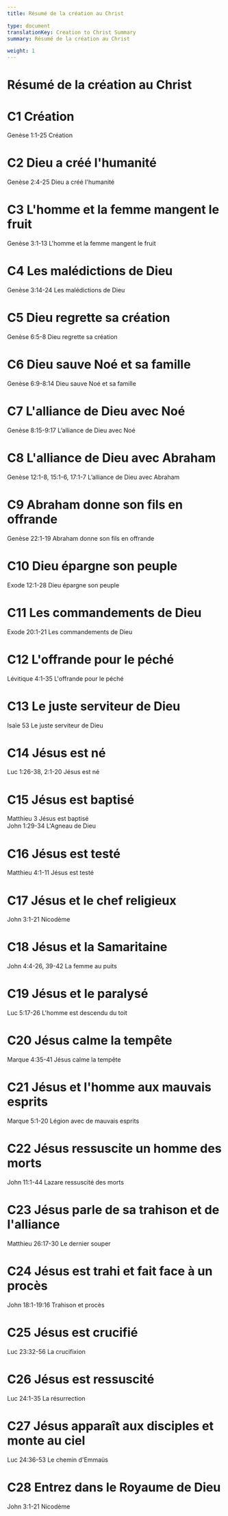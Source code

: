 ```yaml
---
title: Résumé de la création au Christ

type: document
translationKey: Creation to Christ Summary
summary: Résumé de la création au Christ

weight: 1
---
```

# Résumé de la création au Christ

# C1 Création

Genèse 1:1-25 Création
# C2 Dieu a créé l'humanité

Genèse 2:4-25 Dieu a créé l'humanité
# C3 L'homme et la femme mangent le fruit

Genèse 3:1-13 L'homme et la femme mangent le fruit
# C4 Les malédictions de Dieu

Genèse 3:14-24 Les malédictions de Dieu
# C5 Dieu regrette sa création

Genèse 6:5-8 Dieu regrette sa création
# C6 Dieu sauve Noé et sa famille

Genèse 6:9-8:14 Dieu sauve Noé et sa famille
# C7 L'alliance de Dieu avec Noé

Genèse 8:15-9:17 L’alliance de Dieu avec Noé
# C8 L'alliance de Dieu avec Abraham

Genèse 12:1-8, 15:1-6, 17:1-7 L’alliance de Dieu avec Abraham
# C9 Abraham donne son fils en offrande

Genèse 22:1-19 Abraham donne son fils en offrande
# C10 Dieu épargne son peuple

Exode 12:1-28 Dieu épargne son peuple
# C11 Les commandements de Dieu

Exode 20:1-21 Les commandements de Dieu
# C12 L'offrande pour le péché

Lévitique 4:1-35 L'offrande pour le péché
# C13 Le juste serviteur de Dieu

Isaïe 53 Le juste serviteur de Dieu
# C14 Jésus est né

Luc 1:26-38, 2:1-20 Jésus est né
# C15 Jésus est baptisé

Matthieu 3 Jésus est baptisé  <br>John 1:29-34 L'Agneau de Dieu
# C16 Jésus est testé

Matthieu 4:1-11 Jésus est testé
# C17 Jésus et le chef religieux

John 3:1-21 Nicodème
# C18 Jésus et la Samaritaine

John 4:4-26, 39-42 La femme au puits
# C19 Jésus et le paralysé

Luc 5:17-26 L'homme est descendu du toit
# C20 Jésus calme la tempête

Marque 4:35-41 Jésus calme la tempête
# C21 Jésus et l'homme aux mauvais esprits

Marque 5:1-20 Légion avec de mauvais esprits
# C22 Jésus ressuscite un homme des morts

John 11:1-44 Lazare ressuscité des morts
# C23 Jésus parle de sa trahison et de l'alliance

Matthieu 26:17-30 Le dernier souper
# C24 Jésus est trahi et fait face à un procès

John 18:1-19:16 Trahison et procès
# C25 Jésus est crucifié

Luc 23:32-56 La crucifixion
# C26 Jésus est ressuscité

Luc 24:1-35 La résurrection
# C27 Jésus apparaît aux disciples et monte au ciel

Luc 24:36-53 Le chemin d'Emmaüs
# C28 Entrez dans le Royaume de Dieu

John 3:1-21 Nicodème